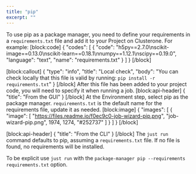 ```yaml
---
title: "pip"
excerpt: ""
---
```

To use pip as a package manager, you need to define your requirements in a `requirements.txt` file and add it to your Project on Clusterone. 
For example:
[block:code]
{
  "codes": [
    {
      "code": "h5py==2.7.0\nscikit-image==0.13.0\nscikit-learn==0.18.1\nnumpy==1.12.1\nscipy==0.19.0",
      "language": "text",
      "name": "requirements.txt"
    }
  ]
}
[/block]

[block:callout]
{
  "type": "info",
  "title": "Local check",
  "body": "You can check locally that this file is valid by running: `pip install -r requirements.txt`"
}
[/block]
After this file has been added to your project code, you will need to specify it when running a job.
[block:api-header]
{
  "title": "From the GUI"
}
[/block]
At the Environment step, select pip as the package manager. `requirements.txt` is the default name for the requirements file, update it as needed.
[block:image]
{
  "images": [
    {
      "image": [
        "https://files.readme.io/f0ec9c0-job-wizard-pip.png",
        "job-wizard-pip.png",
        1974,
        1274,
        "#252737"
      ]
    }
  ]
}
[/block]

[block:api-header]
{
  "title": "From the CLI"
}
[/block]
The `just run` command defaults to pip, assuming a `requirements.txt` file. If no file is found, no requirements will be installed.

To be explicit use `just run` with the 
`package-manager pip --requirements requirements.txt` 
option.